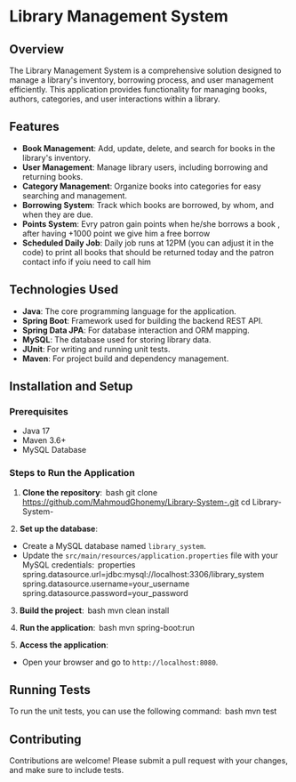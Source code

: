 # Library Management System

## Overview
The Library Management System is a comprehensive solution designed to manage a library's inventory, borrowing process, and user management efficiently. This application provides functionality for managing books, authors, categories, and user interactions within a library.

## Features
- **Book Management**: Add, update, delete, and search for books in the library's inventory.
- **User Management**: Manage library users, including borrowing and returning books.
- **Category Management**: Organize books into categories for easy searching and management.
- **Borrowing System**: Track which books are borrowed, by whom, and when they are due.
- **Points System**: Evry patron gain points when he/she borrows a book , after having +1000 point we give him a free borrow
- **Scheduled Daily Job**: Daily job runs at 12PM (you can adjust it in the code) to print all books that should be returned today and the patron contact info if yoiu need to call him

## Technologies Used
- **Java**: The core programming language for the application.
- **Spring Boot**: Framework used for building the backend REST API.
- **Spring Data JPA**: For database interaction and ORM mapping.
- **MySQL**: The database used for storing library data.
- **JUnit**: For writing and running unit tests.
- **Maven**: For project build and dependency management.

## Installation and Setup

### Prerequisites
- Java 17
- Maven 3.6+
- MySQL Database

### Steps to Run the Application
1. **Clone the repository**:
    ⁠bash
   git clone https://github.com/MahmoudGhonemy/Library-System-.git
   cd Library-System-
   

⁠ 2. **Set up the database**:
   - Create a MySQL database named `library_system`.
   - Update the `src/main/resources/application.properties` file with your MySQL credentials:
      ⁠properties
     spring.datasource.url=jdbc:mysql://localhost:3306/library_system
     spring.datasource.username=your_username
     spring.datasource.password=your_password
     

⁠ 3. **Build the project**:
    ⁠bash
   mvn clean install
   

⁠ 4. **Run the application**:
    ⁠bash
   mvn spring-boot:run
   

⁠ 5. **Access the application**:
   - Open your browser and go to `http://localhost:8080`.

## Running Tests
To run the unit tests, you can use the following command:
 ⁠bash
mvn test


## Contributing
Contributions are welcome! Please submit a pull request with your changes, and make sure to include tests.

